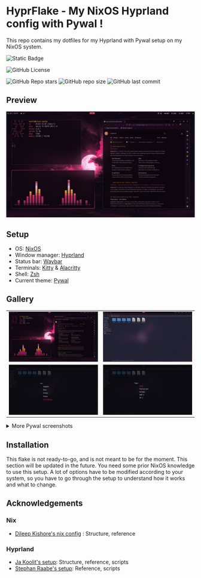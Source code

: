 # HyprFlake - My NixOS Hyprland config with Pywal !
This repo contains my dotfiles for my Hyprland with Pywal setup on my NixOS system.

![Static Badge](https://img.shields.io/badge/BUILT%20WITH%20NIX-77B5FE?style=for-the-badge&logo=nixos)

![GitHub License](https://img.shields.io/github/license/Exatio/hyprflake?style=for-the-badge&logo=github)

![GitHub Repo stars](https://img.shields.io/github/stars/Exatio/hyprflake?style=for-the-badge&logo=github)
![GitHub repo size](https://img.shields.io/github/repo-size/Exatio/hyprflake?style=for-the-badge&logo=github)
![GitHub last commit](https://img.shields.io/github/last-commit/Exatio/hyprflake?style=for-the-badge&logo=github)

## Preview

![desktop](./assets/screenshots/desktop6.png)

## Setup

- OS: [NixOS](https://nixos.org)
- Window manager: [Hyprland](https://github.com/hyprwm/Hyprland)
- Status bar: [Waybar](https://github.com/Alexays/Waybar)
- Terminals: [Kitty](https://github.com/kovidgoyal/kitty) & [Alacritty](https://github.com/alacritty/alacritty)
- Shell: [Zsh]( https://www.zsh.org/)
- Current theme: [Pywal](https://github.com/dylanaraps/pywal)

## Gallery

|                                               |                                                      |
| :-------------------------------------------: | :--------------------------------------------------: |
| ![desktop](./assets/screenshots/desktop6.png) | ![desktop](./assets/screenshots/thunar.png)          |
| ![desktop](./assets/screenshots/tofi_run.png) | ![desktop](./assets/screenshots/tofi_screenshot.png) |


<details><summary>More Pywal screenshots</summary>

|                                               |                                               |
| :-------------------------------------------: | :-------------------------------------------: |
| ![desktop](./assets/screenshots/desktop1.png) | ![desktop](./assets/screenshots/desktop2.png) |
| ![desktop](./assets/screenshots/desktop3.png) | ![desktop](./assets/screenshots/desktop4.png) |
| ![desktop](./assets/screenshots/desktop5.png) | ![desktop](./assets/screenshots/desktop6.png) |
</details>

## Installation

This flake is not ready-to-go, and is not meant to be for the moment.
This section will be updated in the future.
You need some prior NixOS knowledge to use this setup.
A lot of options have to be modified according to your system, so you have to go through the setup to understand how it works and what to change.

## Acknowledgements

### Nix
- [Dileep Kishore's nix config](https://github.com/dileep-kishore/nixos-hyprland) : Structure, reference

### Hyprland
- [Ja Koolit's setup](https://github.com/JaKooLit/Hyprland-Dots): Structure, reference, scripts
- [Stephan Raabe's setup](https://gitlab.com/stephan-raabe/dotfiles): Reference, scripts
